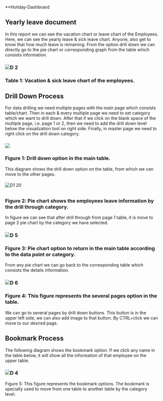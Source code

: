 **Holiday-Dashboard
## Yearly leave document
In this report we can see the vacation chart or leave chart of the Employees. Here, we can see the yearly leave & sick leave chart. Anyone, also get to know that how much leave is remaining. 
From the option drill down we can directly go to the pie chart or corresponding graph from the table which consists information.
### ![D 2](https://user-images.githubusercontent.com/80387652/110642416-e917b300-81aa-11eb-93df-99e7886a8bc6.png)
### Table 1: Vacation & sick leave chart of the employees. 
## Drill Down Process
For data drilling we need multiple pages with the main page which consists table/chart. Then in each & every multiple page we need to set category which we want to drill down. After that if we click on the blank space of the multiple page, i.e. page 1 or 2, then we need to add the drill down level below the visualization tool on right side. Finally, in master page we need to right click on the drill down category. 
### ![](https://user-images.githubusercontent.com/80387652/110650489-7f9ba280-81b2-11eb-8fbf-b7a9f7fd0dd2.png)
### Figure 1: Drill down option in the main table.
This diagram shows the drill down option on the table, from which we can move to the other pages. 
###### ![D1 20](https://user-images.githubusercontent.com/80387652/110638156-1ca40e80-81a6-11eb-8d2d-52ada0e6cd3b.png)
### Figure 2: Pie chart shows the employees leave information by the drill through category. 
In figure we can see that after drill through from page 1 table, it is move to page 2 pie chart by the category we have selected.
### ![D 5](https://user-images.githubusercontent.com/80387652/110654334-f38b7a00-81b5-11eb-8f89-5bf5c4d59086.jpg)
### Figure 3: Pie chart option to return in the main table according to the data point or category.
From any pie chart we can go back to the corresponding table which consists the details information.
### ![D 6](https://user-images.githubusercontent.com/80387652/110655513-06527e80-81b7-11eb-9341-a402067fb09f.jpg)
### Figure 4: This figure represents the several pages option in the table. 
We can go to several pages by drill down buttons. This button is in the upper left side, we can also add image to that button. By CTRL+click we can move to our desired page.
## Bookmark Process
The following diagram shows the bookmark option. If we click any name in the table below, it will show all the information of that employee on the upper table.
### ![D 4](https://user-images.githubusercontent.com/80387652/110653412-22552080-81b5-11eb-8542-269e684bc23e.png)

Figure 5: This figure represents the bookmark options.
The bookmark is specially used to move from one table to another table by the category level.
